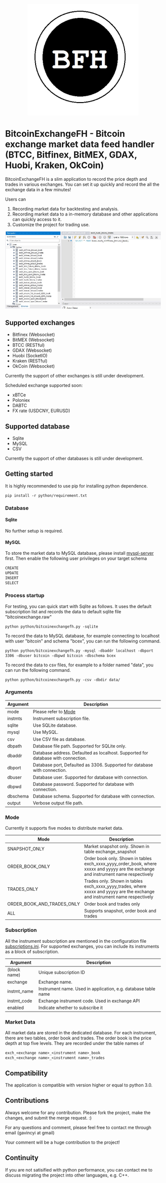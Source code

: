 <p align="center">
  <img src="doc/icon.jpg">
</p>

# BitcoinExchangeFH - Bitcoin exchange market data feed handler (BTCC, Bitfinex, BitMEX, GDAX, Huobi, Kraken, OkCoin)

BitcoinExchangeFH is a slim application to record the price depth and trades in various exchanges. You can set it up quickly and record the all the exchange data in a few minutes!

Users can

1. Recording market data for backtesting and analysis.
2. Recording market data to a in-memory database and other applications can quickly access to it.
3. Customize the project for trading use.

<p align="center">
  <img src="doc/sample.jpg">
</p>

## Supported exchanges

- Bitfinex (Websocket)
- BitMEX (Websocket)
- BTCC (RESTful)
- GDAX (Websocket)
- Huobi (SocketIO)
- Kraken (RESTful)
- OkCoin (Websocket)

Currently the support of other exchanges is still under development.

Scheduled exchange supported soon:
- xBTCe
- Poloniex
- DABTC
- FX rate (USDCNY, EURUSD)

## Supported database

- Sqlite
- MySQL
- CSV

Currently the support of other databases is still under development.

## Getting started

It is highly recommended to use pip for installing python dependence. 

```
pip install -r python/requirement.txt
```

### Database

#### Sqlite

No further setup is required.

#### MySQL

To store the market data to MySQL database, please install [mysql-server](https://dev.mysql.com/downloads/mysql/) first. Then enable the following user privileges on your target schema

```
CREATE
UPDATE
INSERT
SELECT
```

### Process startup

For testing, you can quick start with Sqlite as follows. It uses the default subscription list and records the data to default sqlite file "bitcoinexchange.raw"

```
python python/bitcoinexchangefh.py -sqlite
```

To record the data to MySQL database, for example connecting to localhost with user "bitcoin" and schema "bcex", you can run the following command.

```
python python/bitcoinexchangefh.py -mysql -dbaddr localhost -dbport 3306 -dbuser bitcoin -dbpwd bitcoin -dbschema bcex
```

To record the data to csv files, for example to a folder named "data", you can run the following command.

```
python python/bitcoinexchangefh.py -csv -dbdir data/
```

### Arguments

|Argument|Description|
|---|---|
|mode|Please refer to [Mode](#mode)|
|instmts|Instrument subscription file.|
|sqlite|Use SQLite database.|
|mysql|Use MySQL.|
|csv|Use CSV file as database.|
|dbpath|Database file path. Supported for SQLite only.|
|dbaddr|Database address. Defaulted as localhost. Supported for database with connection.|
|dbport|Database port, Defaulted as 3306. Supported for database with connection.|
|dbuser|Database user. Supported for database with connection.|
|dbpwd|Database password. Supported for database with connection.|
|dbschema|Database schema. Supported for database with connection.|
|output|Verbose output file path.|

### Mode

Currently it supports five modes to distribute market data.

|Mode|Description|
|---|---|
|SNAPSHOT_ONLY|Market snapshot only. Shown in table exchange_snapshot|
|ORDER_BOOK_ONLY|Order book only. Shown in tables exch_xxxx_yyyy_order_book, where xxxxx and yyyyy are the exchange and instrument name respectively|
|TRADES_ONLY|Trades only. Shown in tables exch_xxxx_yyyy_trades, where xxxxx and yyyyy are the exchange and instrument name respectively|
|ORDER_BOOK_AND_TRADES_ONLY|Order book and trades only|
|ALL|Supports snapshot, order book and trades|

### Subscription
All the instrument subscription are mentioned in the configuration file [subscriptions.ini](subscriptions.ini). For supported exchanges, you can include its instruments as a block of subscription.

|Argument|Description|
|---|---|
|(block name)|Unique subscription ID|
|exchange|Exchange name.|
|instmt_name|Instrument name. Used in application, e.g. database table name|
|instmt_code|Exchange instrument code. Used in exchange API|
|enabled|Indicate whether to subscribe it|

### Market Data

All market data are stored in the dedicated database. For each instrument, there are two tables, order book and trades. The order book is the price depth at top five levels. They are recorded under the table names of

```
exch_<exchange name>_<instrument name>_book
exch_<exchange name>_<instrument name>_trades
```

## Compatibility
The application is compatible with version higher or equal to python 3.0.

## Contributions
Always welcome for any contribution. Please fork the project, make the changes, and submit the merge request. :)

For any questions and comment, please feel free to contact me through email (gavincyi at gmail)

Your comment will be a huge contribution to the project!

## Continuity
If you are not satisified with python performance, you can contact me to discuss migrating the project into other languages, e.g. C++.
